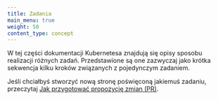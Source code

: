 ```yaml
---
title: Zadania
main_menu: true
weight: 50
content_type: concept
---
```


<!-- overview -->

W tej części dokumentacji Kubernetesa znajdują się opisy
sposobu realizacji różnych zadań. Przedstawione są one zazwyczaj jako
krótka sekwencja kilku kroków związanych z pojedynczym zadaniem.

Jeśli chciałbyś stworzyć nową stronę poświęconą jakiemuś zadaniu, przeczytaj
[Jak przygotować propozycję zmian (PR)](/docs/home/contribute/create-pull-request/).
